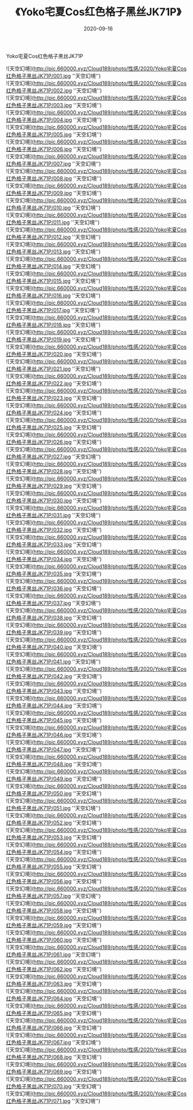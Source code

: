﻿---
layout: post
title:  《Yoko宅夏Cos红色格子黑丝JK71P》
date:   2020-09-16
img: http://pic.660000.xyz/Cloud189/photo/性感/2020/Yoko宅夏Cos红色格子黑丝JK71P/000.jpg
categories: [美女, 性感, 泳衣]
---

Yoko宅夏Cos红色格子黑丝JK71P



![天空幻境](http://pic.660000.xyz/Cloud189/photo/性感/2020/Yoko宅夏Cos红色格子黑丝JK71P/001.jpg ''天空幻境'') <br>
![天空幻境](http://pic.660000.xyz/Cloud189/photo/性感/2020/Yoko宅夏Cos红色格子黑丝JK71P/002.jpg ''天空幻境'') <br>
![天空幻境](http://pic.660000.xyz/Cloud189/photo/性感/2020/Yoko宅夏Cos红色格子黑丝JK71P/003.jpg ''天空幻境'') <br>
![天空幻境](http://pic.660000.xyz/Cloud189/photo/性感/2020/Yoko宅夏Cos红色格子黑丝JK71P/004.jpg ''天空幻境'') <br>
![天空幻境](http://pic.660000.xyz/Cloud189/photo/性感/2020/Yoko宅夏Cos红色格子黑丝JK71P/005.jpg ''天空幻境'') <br>
![天空幻境](http://pic.660000.xyz/Cloud189/photo/性感/2020/Yoko宅夏Cos红色格子黑丝JK71P/006.jpg ''天空幻境'') <br>
![天空幻境](http://pic.660000.xyz/Cloud189/photo/性感/2020/Yoko宅夏Cos红色格子黑丝JK71P/007.jpg ''天空幻境'') <br>
![天空幻境](http://pic.660000.xyz/Cloud189/photo/性感/2020/Yoko宅夏Cos红色格子黑丝JK71P/008.jpg ''天空幻境'') <br>
![天空幻境](http://pic.660000.xyz/Cloud189/photo/性感/2020/Yoko宅夏Cos红色格子黑丝JK71P/009.jpg ''天空幻境'') <br>
![天空幻境](http://pic.660000.xyz/Cloud189/photo/性感/2020/Yoko宅夏Cos红色格子黑丝JK71P/010.jpg ''天空幻境'') <br>
![天空幻境](http://pic.660000.xyz/Cloud189/photo/性感/2020/Yoko宅夏Cos红色格子黑丝JK71P/011.jpg ''天空幻境'') <br>
![天空幻境](http://pic.660000.xyz/Cloud189/photo/性感/2020/Yoko宅夏Cos红色格子黑丝JK71P/012.jpg ''天空幻境'') <br>
![天空幻境](http://pic.660000.xyz/Cloud189/photo/性感/2020/Yoko宅夏Cos红色格子黑丝JK71P/013.jpg ''天空幻境'') <br>
![天空幻境](http://pic.660000.xyz/Cloud189/photo/性感/2020/Yoko宅夏Cos红色格子黑丝JK71P/014.jpg ''天空幻境'') <br>
![天空幻境](http://pic.660000.xyz/Cloud189/photo/性感/2020/Yoko宅夏Cos红色格子黑丝JK71P/015.jpg ''天空幻境'') <br>
![天空幻境](http://pic.660000.xyz/Cloud189/photo/性感/2020/Yoko宅夏Cos红色格子黑丝JK71P/016.jpg ''天空幻境'') <br>
![天空幻境](http://pic.660000.xyz/Cloud189/photo/性感/2020/Yoko宅夏Cos红色格子黑丝JK71P/017.jpg ''天空幻境'') <br>
![天空幻境](http://pic.660000.xyz/Cloud189/photo/性感/2020/Yoko宅夏Cos红色格子黑丝JK71P/018.jpg ''天空幻境'') <br>
![天空幻境](http://pic.660000.xyz/Cloud189/photo/性感/2020/Yoko宅夏Cos红色格子黑丝JK71P/019.jpg ''天空幻境'') <br>
![天空幻境](http://pic.660000.xyz/Cloud189/photo/性感/2020/Yoko宅夏Cos红色格子黑丝JK71P/020.jpg ''天空幻境'') <br>
![天空幻境](http://pic.660000.xyz/Cloud189/photo/性感/2020/Yoko宅夏Cos红色格子黑丝JK71P/021.jpg ''天空幻境'') <br>
![天空幻境](http://pic.660000.xyz/Cloud189/photo/性感/2020/Yoko宅夏Cos红色格子黑丝JK71P/022.jpg ''天空幻境'') <br>
![天空幻境](http://pic.660000.xyz/Cloud189/photo/性感/2020/Yoko宅夏Cos红色格子黑丝JK71P/023.jpg ''天空幻境'') <br>
![天空幻境](http://pic.660000.xyz/Cloud189/photo/性感/2020/Yoko宅夏Cos红色格子黑丝JK71P/024.jpg ''天空幻境'') <br>
![天空幻境](http://pic.660000.xyz/Cloud189/photo/性感/2020/Yoko宅夏Cos红色格子黑丝JK71P/025.jpg ''天空幻境'') <br>
![天空幻境](http://pic.660000.xyz/Cloud189/photo/性感/2020/Yoko宅夏Cos红色格子黑丝JK71P/026.jpg ''天空幻境'') <br>
![天空幻境](http://pic.660000.xyz/Cloud189/photo/性感/2020/Yoko宅夏Cos红色格子黑丝JK71P/027.jpg ''天空幻境'') <br>
![天空幻境](http://pic.660000.xyz/Cloud189/photo/性感/2020/Yoko宅夏Cos红色格子黑丝JK71P/028.jpg ''天空幻境'') <br>
![天空幻境](http://pic.660000.xyz/Cloud189/photo/性感/2020/Yoko宅夏Cos红色格子黑丝JK71P/029.jpg ''天空幻境'') <br>
![天空幻境](http://pic.660000.xyz/Cloud189/photo/性感/2020/Yoko宅夏Cos红色格子黑丝JK71P/030.jpg ''天空幻境'') <br>
![天空幻境](http://pic.660000.xyz/Cloud189/photo/性感/2020/Yoko宅夏Cos红色格子黑丝JK71P/031.jpg ''天空幻境'') <br>
![天空幻境](http://pic.660000.xyz/Cloud189/photo/性感/2020/Yoko宅夏Cos红色格子黑丝JK71P/032.jpg ''天空幻境'') <br>
![天空幻境](http://pic.660000.xyz/Cloud189/photo/性感/2020/Yoko宅夏Cos红色格子黑丝JK71P/033.jpg ''天空幻境'') <br>
![天空幻境](http://pic.660000.xyz/Cloud189/photo/性感/2020/Yoko宅夏Cos红色格子黑丝JK71P/034.jpg ''天空幻境'') <br>
![天空幻境](http://pic.660000.xyz/Cloud189/photo/性感/2020/Yoko宅夏Cos红色格子黑丝JK71P/035.jpg ''天空幻境'') <br>
![天空幻境](http://pic.660000.xyz/Cloud189/photo/性感/2020/Yoko宅夏Cos红色格子黑丝JK71P/036.jpg ''天空幻境'') <br>
![天空幻境](http://pic.660000.xyz/Cloud189/photo/性感/2020/Yoko宅夏Cos红色格子黑丝JK71P/037.jpg ''天空幻境'') <br>
![天空幻境](http://pic.660000.xyz/Cloud189/photo/性感/2020/Yoko宅夏Cos红色格子黑丝JK71P/038.jpg ''天空幻境'') <br>
![天空幻境](http://pic.660000.xyz/Cloud189/photo/性感/2020/Yoko宅夏Cos红色格子黑丝JK71P/039.jpg ''天空幻境'') <br>
![天空幻境](http://pic.660000.xyz/Cloud189/photo/性感/2020/Yoko宅夏Cos红色格子黑丝JK71P/040.jpg ''天空幻境'') <br>
![天空幻境](http://pic.660000.xyz/Cloud189/photo/性感/2020/Yoko宅夏Cos红色格子黑丝JK71P/041.jpg ''天空幻境'') <br>
![天空幻境](http://pic.660000.xyz/Cloud189/photo/性感/2020/Yoko宅夏Cos红色格子黑丝JK71P/042.jpg ''天空幻境'') <br>
![天空幻境](http://pic.660000.xyz/Cloud189/photo/性感/2020/Yoko宅夏Cos红色格子黑丝JK71P/043.jpg ''天空幻境'') <br>
![天空幻境](http://pic.660000.xyz/Cloud189/photo/性感/2020/Yoko宅夏Cos红色格子黑丝JK71P/044.jpg ''天空幻境'') <br>
![天空幻境](http://pic.660000.xyz/Cloud189/photo/性感/2020/Yoko宅夏Cos红色格子黑丝JK71P/045.jpg ''天空幻境'') <br>
![天空幻境](http://pic.660000.xyz/Cloud189/photo/性感/2020/Yoko宅夏Cos红色格子黑丝JK71P/046.jpg ''天空幻境'') <br>
![天空幻境](http://pic.660000.xyz/Cloud189/photo/性感/2020/Yoko宅夏Cos红色格子黑丝JK71P/047.jpg ''天空幻境'') <br>
![天空幻境](http://pic.660000.xyz/Cloud189/photo/性感/2020/Yoko宅夏Cos红色格子黑丝JK71P/048.jpg ''天空幻境'') <br>
![天空幻境](http://pic.660000.xyz/Cloud189/photo/性感/2020/Yoko宅夏Cos红色格子黑丝JK71P/049.jpg ''天空幻境'') <br>
![天空幻境](http://pic.660000.xyz/Cloud189/photo/性感/2020/Yoko宅夏Cos红色格子黑丝JK71P/050.jpg ''天空幻境'') <br>
![天空幻境](http://pic.660000.xyz/Cloud189/photo/性感/2020/Yoko宅夏Cos红色格子黑丝JK71P/051.jpg ''天空幻境'') <br>
![天空幻境](http://pic.660000.xyz/Cloud189/photo/性感/2020/Yoko宅夏Cos红色格子黑丝JK71P/052.jpg ''天空幻境'') <br>
![天空幻境](http://pic.660000.xyz/Cloud189/photo/性感/2020/Yoko宅夏Cos红色格子黑丝JK71P/053.jpg ''天空幻境'') <br>
![天空幻境](http://pic.660000.xyz/Cloud189/photo/性感/2020/Yoko宅夏Cos红色格子黑丝JK71P/054.jpg ''天空幻境'') <br>
![天空幻境](http://pic.660000.xyz/Cloud189/photo/性感/2020/Yoko宅夏Cos红色格子黑丝JK71P/055.jpg ''天空幻境'') <br>
![天空幻境](http://pic.660000.xyz/Cloud189/photo/性感/2020/Yoko宅夏Cos红色格子黑丝JK71P/056.jpg ''天空幻境'') <br>
![天空幻境](http://pic.660000.xyz/Cloud189/photo/性感/2020/Yoko宅夏Cos红色格子黑丝JK71P/057.jpg ''天空幻境'') <br>
![天空幻境](http://pic.660000.xyz/Cloud189/photo/性感/2020/Yoko宅夏Cos红色格子黑丝JK71P/058.jpg ''天空幻境'') <br>
![天空幻境](http://pic.660000.xyz/Cloud189/photo/性感/2020/Yoko宅夏Cos红色格子黑丝JK71P/059.jpg ''天空幻境'') <br>
![天空幻境](http://pic.660000.xyz/Cloud189/photo/性感/2020/Yoko宅夏Cos红色格子黑丝JK71P/060.jpg ''天空幻境'') <br>
![天空幻境](http://pic.660000.xyz/Cloud189/photo/性感/2020/Yoko宅夏Cos红色格子黑丝JK71P/061.jpg ''天空幻境'') <br>
![天空幻境](http://pic.660000.xyz/Cloud189/photo/性感/2020/Yoko宅夏Cos红色格子黑丝JK71P/062.jpg ''天空幻境'') <br>
![天空幻境](http://pic.660000.xyz/Cloud189/photo/性感/2020/Yoko宅夏Cos红色格子黑丝JK71P/063.jpg ''天空幻境'') <br>
![天空幻境](http://pic.660000.xyz/Cloud189/photo/性感/2020/Yoko宅夏Cos红色格子黑丝JK71P/064.jpg ''天空幻境'') <br>
![天空幻境](http://pic.660000.xyz/Cloud189/photo/性感/2020/Yoko宅夏Cos红色格子黑丝JK71P/065.jpg ''天空幻境'') <br>
![天空幻境](http://pic.660000.xyz/Cloud189/photo/性感/2020/Yoko宅夏Cos红色格子黑丝JK71P/066.jpg ''天空幻境'') <br>
![天空幻境](http://pic.660000.xyz/Cloud189/photo/性感/2020/Yoko宅夏Cos红色格子黑丝JK71P/067.jpg ''天空幻境'') <br>
![天空幻境](http://pic.660000.xyz/Cloud189/photo/性感/2020/Yoko宅夏Cos红色格子黑丝JK71P/068.jpg ''天空幻境'') <br>
![天空幻境](http://pic.660000.xyz/Cloud189/photo/性感/2020/Yoko宅夏Cos红色格子黑丝JK71P/069.jpg ''天空幻境'') <br>
![天空幻境](http://pic.660000.xyz/Cloud189/photo/性感/2020/Yoko宅夏Cos红色格子黑丝JK71P/070.jpg ''天空幻境'') <br>
![天空幻境](http://pic.660000.xyz/Cloud189/photo/性感/2020/Yoko宅夏Cos红色格子黑丝JK71P/071.jpg ''天空幻境'') <br>